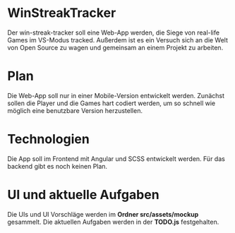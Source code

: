 # WinStreakTracker

Der win-streak-tracker soll eine Web-App werden, die Siege von real-life Games im VS-Modus tracked. 
Außerdem ist es ein Versuch sich an die Welt von Open Source zu wagen und gemeinsam an einem Projekt zu arbeiten. 

# Plan

Die Web-App soll nur in einer Mobile-Version entwickelt werden. 
Zunächst sollen die Player und die Games hart codiert werden, um so schnell wie möglich eine benutzbare Version herzustellen. 

# Technologien

Die App soll im Frontend mit Angular und SCSS entwickelt werden. 
Für das backend gibt es noch keinen Plan. 

# UI und aktuelle Aufgaben

Die UIs und UI Vorschläge werden im **Ordner src/assets/mockup** gesammelt. 
Die aktuellen Aufgaben werden in der **TODO.js** festgehalten.
